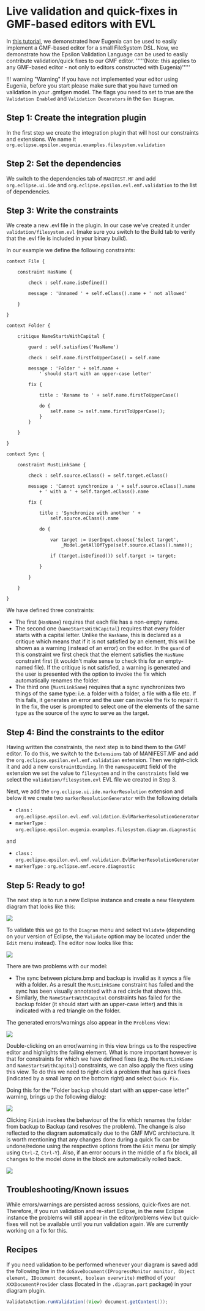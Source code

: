 # Live validation and quick-fixes in GMF-based editors with EVL
In [this tutorial](../eugenia-gmf-tutorial/), we demonstrated how Eugenia can be used to easily implement a GMF-based editor for a small FileSystem DSL. Now, we demonstrate how the Epsilon Validation Language can be used to easily contribute validation/quick fixes to our GMF editor. '''''(Note: this applies to any GMF-based editor - not only to editors constructed with Eugenia)'''''

!!! warning "Warning"
	If you have not implemented your editor using Eugenia, before you start please make sure that you have turned on validation in your .gmfgen model. The flags you need to set to true are the `Validation Enabled` and `Validation Decorators` in the `Gen Diagram`.

## Step 1: Create the integration plugin
In the first step we create the integration plugin that will host our constraints and extensions. We name it `org.eclipse.epsilon.eugenia.examples.filesystem.validation`

## Step 2: Set the dependencies
We switch to the dependencies tab of `MANIFEST.MF` and add `org.eclipse.ui.ide` and `org.eclipse.epsilon.evl.emf.validation` to the list of dependencies.

## Step 3: Write the constraints
We create a new .evl file in the plugin. In our case we've created it under `validation/filesystem.evl` (make sure you switch to the Build tab to verify that the .evl file is included in your binary build).

In our example we define the following constraints:

```evl
context File {

	constraint HasName {

		check : self.name.isDefined()

		message : 'Unnamed ' + self.eClass().name + ' not allowed'

	}

}

context Folder {

	critique NameStartsWithCapital {

		guard : self.satisfies('HasName')

		check : self.name.firstToUpperCase() = self.name

		message : 'Folder ' + self.name +
			' should start with an upper-case letter'

		fix {

			title : 'Rename to ' + self.name.firstToUpperCase()

			do {
				self.name := self.name.firstToUpperCase();
			}
		}

	}

}

context Sync {

	constraint MustLinkSame {

		check : self.source.eClass() = self.target.eClass()

		message : 'Cannot synchronize a ' + self.source.eClass().name
			+ ' with a ' + self.target.eClass().name

		fix {

			title : 'Synchronize with another ' +
				self.source.eClass().name

			do {

				var target := UserInput.choose('Select target',
					_Model.getAllOfType(self.source.eClass().name));

				if (target.isDefined()) self.target := target;

			}

		}

	}

}
```

We have defined three constraints:

* The first (`HasName`) requires that each file has a non-empty name.
* The second one (`NameStartsWithCapital`) requires that every folder starts with a capital letter. Unlike the `HasName`, this is declared as a critique which means that if it is not satisfied by an element, this will be shown as a warning (instead of an error) on the editor. In the `guard` of this constraint we first check that the element satisfies the `HasName` constraint first (it wouldn't make sense to check this for an empty-named file). If the critique is not satisfied, a warning is generated and the user is presented with the option to invoke the fix which automatically renames the folder.
* The third one (`MustLinkSame`) requires that a sync synchronizes two things of the same type: i.e. a folder with a folder, a file with a file etc. If this fails, it generates an error and the user can invoke the fix to repair it. In the fix, the user is prompted to select one of the elements of the same type as the source of the sync to serve as the target.

## Step 4: Bind the constraints to the editor
Having written the constraints, the next step is to bind them to the GMF editor. To do this, we switch to the `Extensions` tab of MANIFEST.MF and add the `org.eclipse.epsilon.evl.emf.validation` extension. Then we right-click it and add a new `constraintBinding`. In the `namespaceURI` field of the extension we set the value to `filesystem` and in the `constraints` field we select the `validation/filesystem.evl` EVL file we created in Step 3.

Next, we add the `org.eclipse.ui.ide.markerResolution` extension and below it we create two `markerResolutionGenerator` with the following details

* `class` : `org.eclipse.epsilon.evl.emf.validation.EvlMarkerResolutionGenerator`
* `markerType` : `org.eclipse.epsilon.eugenia.examples.filesystem.diagram.diagnostic`

and

* `class` : `org.eclipse.epsilon.evl.emf.validation.EvlMarkerResolutionGenerator`
* `markerType` : `org.eclipse.emf.ecore.diagnostic`

## Step 5: Ready to go!
The next step is to run a new Eclipse instance and create a new filesystem diagram that looks like this:

![](Filesystemwitherrors.png)

To validate this we go to the `Diagram` menu and select `Validate` (depending on your version of Eclipse, the `Validate` option may be located under the `Edit` menu instead). The editor now looks like this:

![](Filesystemwitherrorshighlighted.png)

There are two problems with our model:

* The sync between picture.bmp and backup is invalid as it syncs a file with a folder. As a result the `MustLinkSame` constraint has failed and the sync has been visually annotated with a red circle that shows this.
* Similarly, the `NameStartsWithCapital` constraints has failed for the backup folder (it should start with an upper-case letter) and this is indicated with a red triangle on the folder.

The generated errors/warnings also appear in the `Problems` view:

![](Problemsview.png)

Double-clicking on an error/warning in this view brings us to the respective editor and highlights the failing element. What is more important however is that for constraints for which we have defined fixes (e.g. the `MustLinkSame` and `NameStartsWithCapital`) constraints, we can also apply the fixes using this view. To do this we need to right-click a problem that has quick fixes (indicated by a small lamp on the bottom right) and select `Quick Fix`.

Doing this for the "Folder backup should start with an upper-case letter" warning, brings up the following dialog:

![](Quickfix.png)

Clicking `Finish` invokes the behaviour of the fix which renames the folder from backup to Backup (and resolves the problem). The change is also reflected to the diagram automatically due to the GMF MVC architecture. It is worth mentioning that any changes done during a quick fix can be undone/redone using the respective options from the `Edit` menu (or simply using `Ctrl-Z`, `Ctrl-Y`). Also, if an error occurs in the middle of a fix block, all changes to the model done in the block are automatically rolled back.

![](Afterquickfix.png)

## Troubleshooting/Known issues
While errors/warnings are persisted across sessions, quick-fixes are not. Therefore, if you run validation and re-start Eclipse, in the new Eclipse instance the problems will still appear in the editor/problems view but quick-fixes will not be available until you run validation again. We are currently working on a fix for this.

## Recipes
If you need validation to be performed whenever your diagram is saved add the following line in the `doSaveDocument(IProgressMonitor monitor, Object element, IDocument document, boolean overwrite)` method of your `XXXDocumentProvider` class (located in the `.diagram.part` package) in your diagram plugin.

```java
ValidateAction.runValidation((View) document.getContent());
```
